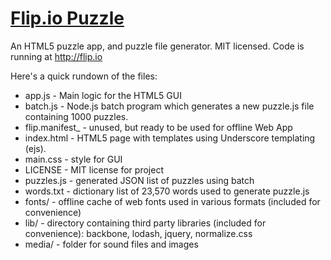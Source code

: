 # [Flip.io Puzzle](http://flip.io)

An HTML5 puzzle app, and puzzle file generator. MIT licensed. Code is running at http://flip.io

Here's a quick rundown of the files:

* app.js - Main logic for the HTML5 GUI
* batch.js - Node.js batch program which generates a new puzzle.js file containing 1000 puzzles.
* flip.manifest_ - unused, but ready to be used for offline Web App
* index.html - HTML5 page with templates using Underscore templating (ejs).
* main.css - style for GUI
* LICENSE - MIT license for project
* puzzles.js - generated JSON list of puzzles using batch
* words.txt - dictionary list of 23,570 words used to generate puzzle.js
* fonts/ - offline cache of web fonts used in various formats (included for convenience)
* lib/ - directory containing third party libraries (included for convenience): backbone, lodash, jquery, normalize.css
* media/ - folder for sound files and images
